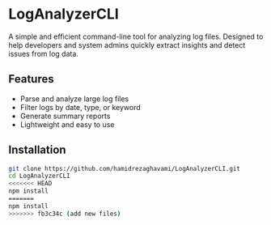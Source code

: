 # LogAnalyzerCLI

A simple and efficient command-line tool for analyzing log files. Designed to help developers and system admins quickly extract insights and detect issues from log data.

## Features
- Parse and analyze large log files
- Filter logs by date, type, or keyword
- Generate summary reports
- Lightweight and easy to use

## Installation
```bash
git clone https://github.com/hamidrezaghavami/LogAnalyzerCLI.git
cd LogAnalyzerCLI
<<<<<<< HEAD
npm install
=======
npm install
>>>>>>> fb3c34c (add new files)
